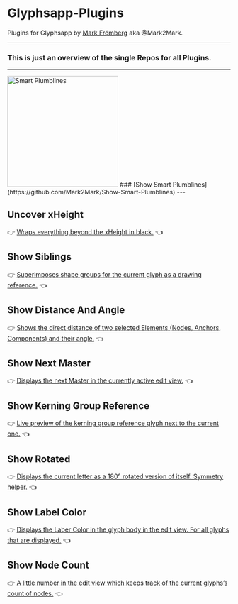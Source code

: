 # Glyphsapp-Plugins

Plugins for Glyphsapp by [Mark Frömberg](http://www.markfromberg.com/) aka @Mark2Mark.


---
### This is just an overview of the single Repos for all Plugins.
---


<img src="https://raw.githubusercontent.com/Mark2Mark/Glyphsapp-Plugins/Screenshots/Screenshots/SmartPlumblines/SmPlL%2012.png?raw=true" alt="Smart Plumblines" height="250 px">
### [Show Smart Plumblines](https://github.com/Mark2Mark/Show-Smart-Plumblines)
---

## Uncover xHeight
:point_right: [Wraps everything beyond the xHeight in black.](https://github.com/DeutschMark/Uncover-xHeight) :point_left:


## Show Siblings
:point_right: [Superimposes shape groups for the current glyph as a drawing reference.](https://github.com/DeutschMark/Show-Siblings) :point_left:


## Show Distance And Angle
:point_right: [Shows the direct distance of two selected Elements (Nodes, Anchors, Components) and their angle.](https://github.com/DeutschMark/Show-Distance-And-Angle-Of-Nodes) :point_left:


## Show Next Master
:point_right: [Displays the next Master in the currently active edit view.](https://github.com/DeutschMark/Show-Next-Master) :point_left:


## Show Kerning Group Reference
:point_right: [Live preview of the kerning group reference glyph next to the current one.](https://github.com/DeutschMark/Show-Kerning-Group-Reference) :point_left:


## Show Rotated
:point_right: [Displays the current letter as a 180° rotated version of itself. Symmetry helper.](https://github.com/DeutschMark/Show-Rotated) :point_left:


## Show Label Color
:point_right: [Displays the Laber Color in the glyph body in the edit view. For all glyphs that are displayed.](https://github.com/DeutschMark/Show-Label-Color) :point_left:


## Show Node Count
:point_right: [A little number in the edit view which keeps track of the current glyphs’s count of nodes.](https://github.com/DeutschMark/Show-Node-Count) :point_left:
